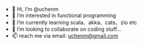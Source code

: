 - 👋 Hi, I’m @uchenm
- 👀 I’m interested in functional programming
- 🌱 I’m currently learning scala、akka、cats、zio etc
- 💞️ I’m looking to collaborate on coding stuff...
- 📫 reach me via email: uchenm@gmail.com

<!---
uchenm/uchenm is a ✨ special ✨ repository because its `README.md` (this file) appears on your GitHub profile.
You can click the Preview link to take a look at your changes.
--->

